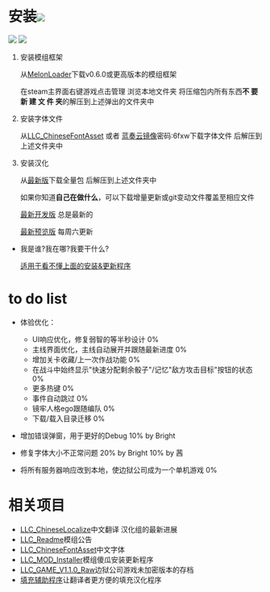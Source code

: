 # 安装[![](https://img.shields.io/github/downloads/LocalizeLimbusCompany/LocalizeLimbusCompany/total.svg)](../../releases)

[![](https://img.shields.io/github/release/LocalizeLimbusCompany/LocalizeLimbusCompany.svg?label=version)](../../releases/latest) [![](https://img.shields.io/github/downloads/LocalizeLimbusCompany/LocalizeLimbusCompany/latest/total.svg)](../../releases/latest)
1. 安装模组框架

    从[MelonLoader](https://github.com/LavaGang/MelonLoader)下载v0.6.0或更高版本的模组框架

    在steam主界面右键游戏点击管理 浏览本地文件夹 将压缩包内所有东西**不 要 新 建 文 件 夹**的解压到上述弹出的文件夹中
2. 安装字体文件

    从[LLC_ChineseFontAsset](../../../LLC_ChineseFontAsset) 或者 [蓝奏云镜像](https://wwlf.lanzoue.com/ioxNe0rocb0f)密码:6fxw下载字体文件 后解压到上述文件夹中
3. 安装汉化

    从[最新版](../../releases)下载全量包 后解压到上述文件夹中

    如果你知道**自己在做什么**，可以下载增量更新或git变动文件覆盖至相应文件
    
    [最新开发版](../../actions/workflows/dev.yml) 总是最新的
	
    [最新预览版](../../actions/workflows/beta.yml) 每周六更新
- 我是谁?我在哪?我要干什么?

    [适用于看不懂上面的安装&更新程序](../../releases/download/v0.1.5/LimbusCompanyModInstaller.rar)


# to do list
- 体验优化：
    - UI响应优化，修复弱智的等半秒设计 0%
    - 主线界面优化，主线自动展开并跟随最新进度 0%
    - 增加关卡收藏/上一次作战功能 0%
    - 在战斗中始终显示"快速分配剩余骰子"/记忆"敌方攻击目标"按钮的状态 0%
    - 更多热键 0%
    - 事件自动跳过 0%
    - 镜牢人格ego跟随编队 0%
    - 下载/载入目录迁移 0%

- 增加错误弹窗，用于更好的Debug 10% by Bright
- 修复字体大小不正常问题 20% by Bright 10% by 茜

- 将所有服务器响应改到本地，使边狱公司成为一个单机游戏 0%

# 相关项目
- [LLC_ChineseLocalize](../../../LLC_ChineseLocalize)中文翻译 汉化组的最新进展
- [LLC_Readme](../../../LLC_Readme)模组公告
- [LLC_ChineseFontAsset](../../../LLC_ChineseFontAsset)中文字体
- [LLC_MOD_Installer](../../../LLC_MOD_Installer)模组傻瓜安装更新程序
- [LLC_GAME_V1.1.0_Raw](../../../LLC_GAME_V1.1.0_Raw)边狱公司游戏未加密版本的存档
- [填充辅助程序](https://github.com/kkr223/limbusTranslator)让翻译者更方便的填充汉化程序